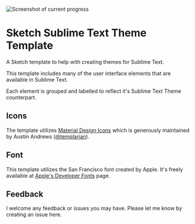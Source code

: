![Screenshot of current progress](http://dch.link/Sublime-Text-Theme-Template/Sublime-Text-Theme-Template.png)

# Sketch Sublime Text Theme Template

A Sketch template to help with creating themes for Sublime Text.

This template includes many of the user interface elements that are available in Sublime Text.

Each element is grouped and labelled to reflect it's Sublime Text Theme counterpart.

## Icons

The template utilizes [Material Design Icons](http://materialdesignicons.com) which is generously maintained by Austin Andrews ([@templarian](https://twitter.com/templarian)). 

## Font

This template utilizes the San Francisco font created by Apple. It's freely available at [Apple's Developer Fonts](https://developer.apple.com/fonts/) page.

## Feedback

I welcome any feedback or issues you may have. Please let me know by creating an issue here.